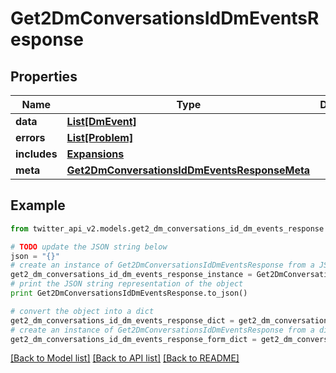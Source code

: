 # Get2DmConversationsIdDmEventsResponse


## Properties
Name | Type | Description | Notes
------------ | ------------- | ------------- | -------------
**data** | [**List[DmEvent]**](DmEvent.md) |  | [optional] 
**errors** | [**List[Problem]**](Problem.md) |  | [optional] 
**includes** | [**Expansions**](Expansions.md) |  | [optional] 
**meta** | [**Get2DmConversationsIdDmEventsResponseMeta**](Get2DmConversationsIdDmEventsResponseMeta.md) |  | [optional] 

## Example

```python
from twitter_api_v2.models.get2_dm_conversations_id_dm_events_response import Get2DmConversationsIdDmEventsResponse

# TODO update the JSON string below
json = "{}"
# create an instance of Get2DmConversationsIdDmEventsResponse from a JSON string
get2_dm_conversations_id_dm_events_response_instance = Get2DmConversationsIdDmEventsResponse.from_json(json)
# print the JSON string representation of the object
print Get2DmConversationsIdDmEventsResponse.to_json()

# convert the object into a dict
get2_dm_conversations_id_dm_events_response_dict = get2_dm_conversations_id_dm_events_response_instance.to_dict()
# create an instance of Get2DmConversationsIdDmEventsResponse from a dict
get2_dm_conversations_id_dm_events_response_form_dict = get2_dm_conversations_id_dm_events_response.from_dict(get2_dm_conversations_id_dm_events_response_dict)
```
[[Back to Model list]](../README.md#documentation-for-models) [[Back to API list]](../README.md#documentation-for-api-endpoints) [[Back to README]](../README.md)


